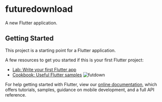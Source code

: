 # futuredownload

A new Flutter application.

## Getting Started

This project is a starting point for a Flutter application.

A few resources to get you started if this is your first Flutter project:

- [Lab: Write your first Flutter app](https://flutter.dev/docs/get-started/codelab)
- [Cookbook: Useful Flutter samples](https://flutter.dev/docs/cookbook)
![futdown](https://user-images.githubusercontent.com/55954247/74362293-73e27e80-4dee-11ea-861c-db4a53196943.png)

For help getting started with Flutter, view our
[online documentation](https://flutter.dev/docs), which offers tutorials,
samples, guidance on mobile development, and a full API reference.
